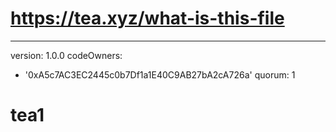 # https://tea.xyz/what-is-this-file
---
version: 1.0.0
codeOwners:
  - '0xA5c7AC3EC2445c0b7Df1a1E40C9AB27bA2cA726a'
quorum: 1
# tea1
